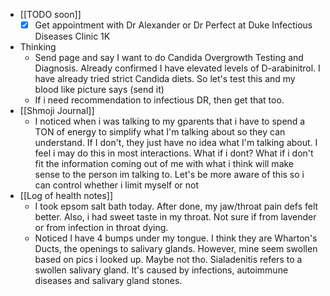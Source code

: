   * [[TODO soon]]
    * [x] Get appointment with Dr Alexander or Dr Perfect at Duke Infectious Diseases Clinic 1K
  * Thinking
    * Send page and say I want to do Candida Overgrowth Testing and Diagnosis. Already confirmed I have elevated levels of D-arabinitrol. I have already tried strict Candida diets. So let's test this and my blood like picture says (send it)
    * If i need recommendation to infectious DR, then get that too.
  * [[Shmoji Journal]]
    * I noticed when i was talking to my gparents that i have to spend a TON of energy to simplify what I'm talking about so they can understand. If I don't, they just have no idea what I'm talking about. I feel i may do this in most interactions. What if i dont? What if i don't fit the information coming out of me with what i think will make sense to the person im talking to. Let's be more aware of this so i can control whether i limit myself or not
  * [[Log of health notes]]
    * I took epsom salt bath today. After done, my jaw/throat pain defs felt better. Also, i had sweet taste in my throat. Not sure if from lavender or from infection in throat dying.
    * Noticed I have 4 bumps under my tongue. I think they are Wharton's Ducts, the openings to salivary glands. However, mine seem swollen based on pics i looked up. Maybe not tho. Sialadenitis refers to a swollen salivary gland. It's caused by infections, autoimmune diseases and salivary gland stones.